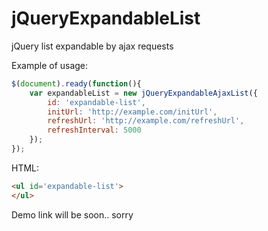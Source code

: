 jQueryExpandableList
====================

jQuery list expandable by ajax requests

Example of usage:
```javascript
$(document).ready(function(){
    var expandableList = new jQueryExpandableAjaxList({
        id: 'expandable-list',
        initUrl: 'http://example.com/initUrl',
        refreshUrl: 'http://example.com/refreshUrl',
        refreshInterval: 5000
    });
});
```

HTML:
```html
<ul id='expandable-list'>
</ul>
```

Demo link will be soon.. sorry


